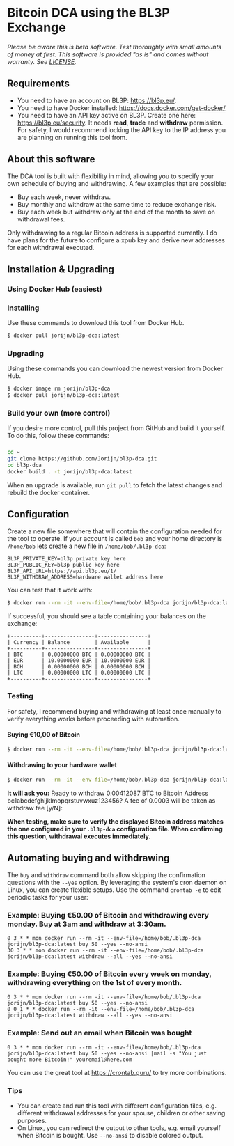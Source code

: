 # Bitcoin DCA using the BL3P Exchange

_Please be aware this is beta software. Test thoroughly with small amounts of money at first. This software is provided "as is" and comes without warranty. See [LICENSE](LICENSE)._

## Requirements
* You need to have an account on BL3P: https://bl3p.eu/.
* You need to have Docker installed: https://docs.docker.com/get-docker/
* You need to have an API key active on BL3P. Create one here: https://bl3p.eu/security. It needs **read**, **trade** and **withdraw** permission. For safety, I would recommend locking the API key to the IP address you are planning on running this tool from.

## About this software
The DCA tool is built with flexibility in mind, allowing you to specify your own schedule of buying and withdrawing. A few examples that are possible:

* Buy each week, never withdraw.
* Buy monthly and withdraw at the same time to reduce exchange risk.
* Buy each week but withdraw only at the end of the month to save on withdrawal fees.

Only withdrawing to a regular Bitcoin address is supported currently. I do have plans for the future to configure a xpub key and derive new addresses for each withdrawal executed.

## Installation & Upgrading

### Using Docker Hub (easiest)

### Installing
Use these commands to download this tool from Docker Hub.

```bash
$ docker pull jorijn/bl3p-dca:latest
```

### Upgrading
Using these commands you can download the newest version from Docker Hub.

```bash
$ docker image rm jorijn/bl3p-dca
$ docker pull jorijn/bl3p-dca:latest
```

### Build your own (more control)
If you desire more control, pull this project from GitHub and build it yourself. To do this, follow these commands:

###
```bash
cd ~
git clone https://github.com/Jorijn/bl3p-dca.git
cd bl3p-dca
docker build . -t jorijn/bl3p-dca:latest
```

When an upgrade is available, run `git pull` to fetch the latest changes and rebuild the docker container. 

## Configuration
Create a new file somewhere that will contain the configuration needed for the tool to operate. If your account is called `bob` and your home directory is `/home/bob` lets create a new file in `/home/bob/.bl3p-dca`:

```
BL3P_PRIVATE_KEY=bl3p private key here
BL3P_PUBLIC_KEY=bl3p public key here
BL3P_API_URL=https://api.bl3p.eu/1/
BL3P_WITHDRAW_ADDRESS=hardware wallet address here
```

You can test that it work with:

```bash
$ docker run --rm -it --env-file=/home/bob/.bl3p-dca jorijn/bl3p-dca:latest balance
```

If successful, you should see a table containing your balances on the exchange:

```$xslt
+----------+----------------+----------------+
| Currency | Balance        | Available      |
+----------+----------------+----------------+
| BTC      | 0.00000000 BTC | 0.00000000 BTC |
| EUR      | 10.0000000 EUR | 10.0000000 EUR |
| BCH      | 0.00000000 BCH | 0.00000000 BCH |
| LTC      | 0.00000000 LTC | 0.00000000 LTC |
+----------+----------------+----------------+
```

### Testing
For safety, I recommend buying and withdrawing at least once manually to verify everything works before proceeding with automation.

#### Buying €10,00 of Bitcoin
```bash
$ docker run --rm -it --env-file=/home/bob/.bl3p-dca jorijn/bl3p-dca:latest buy 10
```

#### Withdrawing to your hardware wallet
```bash
$ docker run --rm -it --env-file=/home/bob/.bl3p-dca jorijn/bl3p-dca:latest withdraw --all
```

**It will ask you:** 
Ready to withdraw 0.00412087 BTC to Bitcoin Address bc1abcdefghijklmopqrstuvwxuz123456? A fee of 0.0003 will be taken as withdraw fee [y/N]:

**When testing, make sure to verify the displayed Bitcoin address matches the one configured in your `.bl3p-dca` configuration file. When confirming this question, withdrawal executes immediately.**

## Automating buying and withdrawing
The `buy` and `withdraw` command both allow skipping the confirmation questions with the `--yes` option. By leveraging the system's cron daemon on Linux, you can create flexible setups. Use the command `crontab -e` to edit periodic tasks for your user:

### Example: Buying €50.00 of Bitcoin and withdrawing every monday. Buy at 3am and withdraw at 3:30am.
```
0 3 * * mon docker run --rm -it --env-file=/home/bob/.bl3p-dca jorijn/bl3p-dca:latest buy 50 --yes --no-ansi
30 3 * * mon docker run --rm -it --env-file=/home/bob/.bl3p-dca jorijn/bl3p-dca:latest withdraw --all --yes --no-ansi
```

### Example: Buying €50.00 of Bitcoin every week on monday, withdrawing everything on the 1st of every month.
```
0 3 * * mon docker run --rm -it --env-file=/home/bob/.bl3p-dca jorijn/bl3p-dca:latest buy 50 --yes --no-ansi
0 0 1 * * docker run --rm -it --env-file=/home/bob/.bl3p-dca jorijn/bl3p-dca:latest withdraw --all --yes --no-ansi
```

### Example: Send out an email when Bitcoin was bought
```
0 3 * * mon docker run --rm -it --env-file=/home/bob/.bl3p-dca jorijn/bl3p-dca:latest buy 50 --yes --no-ansi |mail -s "You just bought more Bitcoin!" youremail@here.com
```

You can use the great tool at https://crontab.guru/ to try more combinations. 

### Tips
* You can create and run this tool with different configuration files, e.g. different withdrawal addresses for your spouse, children or other saving purposes.
* On Linux, you can redirect the output to other tools, e.g. email yourself when Bitcoin is bought. Use `--no-ansi` to disable colored output.
